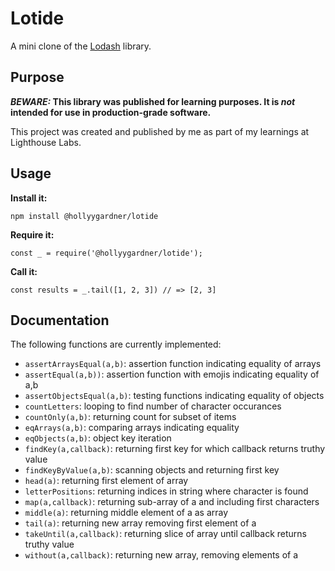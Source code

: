 # Lotide

A mini clone of the [Lodash](https://lodash.com) library.

## Purpose

**_BEWARE:_ This library was published for learning purposes. It is _not_ intended for use in production-grade software.**

This project was created and published by me as part of my learnings at Lighthouse Labs.

## Usage

**Install it:**

`npm install @hollyygardner/lotide`

**Require it:**

`const _ = require('@hollyygardner/lotide');`

**Call it:**

`const results = _.tail([1, 2, 3]) // => [2, 3]`

## Documentation

The following functions are currently implemented:

- `assertArraysEqual(a,b)`: assertion function indicating equality of arrays
- `assertEqual(a,b))`: assertion function with emojis indicating equality of a,b
- `assertObjectsEqual(a,b)`: testing functions indicating equality of objects
- `countLetters`: looping to find number of character occurances
- `countOnly(a,b)`: returning count for subset of items
- `eqArrays(a,b)`: comparing arrays indicating equality
- `eqObjects(a,b)`: object key iteration
- `findKey(a,callback)`: returning first key for which callback returns truthy value
- `findKeyByValue(a,b)`: scanning objects and returning first key
- `head(a)`: returning first element of array
- `letterPositions`: returning indices in string where character is found
- `map(a,callback)`: returning sub-array of a and including first characters
- `middle(a)`: returning middle element of a as array
- `tail(a)`: returning new array removing first element of a
- `takeUntil(a,callback)`: returning slice of array until callback returns truthy value
- `without(a,callback)`: returning new array, removing elements of a
